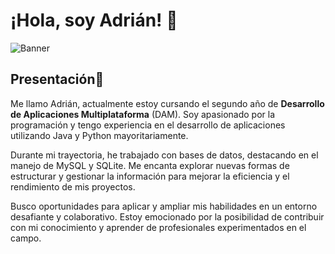 
# ¡Hola, soy Adrián! 👋

![Banner](https://ucarecdn.com/66fc354e-3c1d-471b-a8c6-d0ca18d8dd54/-/resize/1050/)

## Presentación💬
Me llamo Adrián, actualmente estoy cursando el segundo año de **Desarrollo de Aplicaciones Multiplataforma** (DAM). Soy apasionado por la programación y tengo experiencia en el desarrollo de aplicaciones utilizando Java y Python mayoritariamente.

Durante mi trayectoria, he trabajado con bases de datos, destacando en el manejo de MySQL y SQLite. Me encanta explorar nuevas formas de estructurar y gestionar la información para mejorar la eficiencia y el rendimiento de mis proyectos.

Busco oportunidades para aplicar y ampliar mis habilidades en un entorno desafiante y colaborativo. Estoy emocionado por la posibilidad de contribuir con mi conocimiento y aprender de profesionales experimentados en el campo.
<!--
**AdrianMorneo/AdrianMorneo** is a ✨ _special_ ✨ repository because its `README.md` (this file) appears on your GitHub profile.

Here are some ideas to get you started:

- 🔭 I’m currently working on ...
- 🌱 I’m currently learning ...
- 👯 I’m looking to collaborate on ...
- 🤔 I’m looking for help with ...
- 💬 Ask me about ...
- 📫 How to reach me: ...
- 😄 Pronouns: ...
- ⚡ Fun fact: ...
-->
